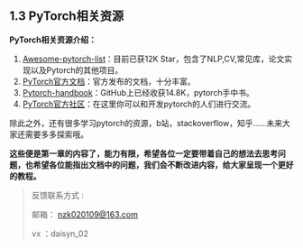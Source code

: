 ## 1.3 PyTorch相关资源

**PyTorch相关资源介绍：**

1. [Awesome-pytorch-list](https://github.com/bharathgs/Awesome-pytorch-list)：目前已获12K Star，包含了NLP,CV,常见库，论文实现以及Pytorch的其他项目。
2. [PyTorch官方文档](https://pytorch.org/docs/stable/index.html)：官方发布的文档，十分丰富。
3. [Pytorch-handbook](https://github.com/zergtant/pytorch-handbook)：GitHub上已经收获14.8K，pytorch手中书。
4. [PyTorch官方社区](https://discuss.pytorch.org/)：在这里你可以和开发pytorch的人们进行交流。

除此之外，还有很多学习pytorch的资源，b站，stackoverflow，知乎......未来大家还需要多多探索哦。

**这些便是第一章的内容了，能力有限，希望各位一定要带着自己的想法去思考问题，也希望各位能指出文档中的问题，我们会不断改进内容，给大家呈现一个更好的教程。**

>  反馈联系方式 :
>
> 邮箱： nzk020109@163.com 
>
> vx ：daisyn_02


